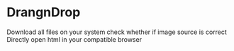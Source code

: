 # DrangnDrop
Download all files on your system 
check whether if image source is correct
Directly open html in your compatible browser 
